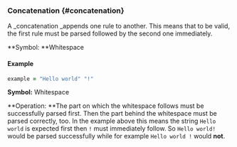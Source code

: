 ### Concatenation {#concatenation}

A _concatenation _appends one rule to another. This means that to be valid, the first rule must be parsed followed by the second one immediately.

**Symbol: **Whitespace

#### Example

```ruby
example = "Hello world" "!"
```

**Symbol:** Whitespace

**Operation: **The part on which the whitespace follows must be successfully parsed first. Then the part behind the whitespace must be parsed correctly, too. In the example above this means the string `Hello world` is expected first then `!` must immediately follow. So `Hello world!` would be parsed successfully while for example `Hello world !` would **not**.

